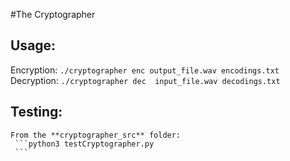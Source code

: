 #The Cryptographer

## Usage:
  Encryption:
    ```./cryptographer enc output_file.wav encodings.txt
    ```
  Decryption:
    ```./cryptographer dec  input_file.wav decodings.txt
    ```
 ## Testing:
    From the **cryptographer_src** folder:
     ```python3 testCryptographer.py
     ```
    
